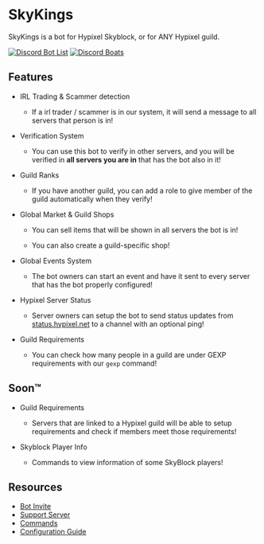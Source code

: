 # SkyKings
SkyKings is a bot for Hypixel Skyblock, or for ANY Hypixel guild.

[![Discord Bot List](https://discordbotlist.com/bots/skykings/widget)](https://discordbotlist.com/bots/skykings)
[![Discord Boats](https://discord.boats/api/widget/797974550834053203)](https://discord.boats/bot/797974550834053203)


## Features
- IRL Trading & Scammer detection
    
    - If a irl trader / scammer is in our system, it will send a message to all servers that person is in!
    
- Verification System

    - You can use this bot to verify in other servers, and you will be verified in **all servers you are in** that has the bot also in it!

- Guild Ranks

    - If you have another guild, you can add a role to give member of the guild automatically when they verify!

- Global Market & Guild Shops

    - You can sell items that will be shown in all servers the bot is in!
    
    - You can also create a guild-specific shop!

- Global Events System

    - The bot owners can start an event and have it sent to every server that has the bot properly configured!

- Hypixel Server Status

    - Server owners can setup the bot to send status updates from [status.hypixel.net](https://status.hypixel.net) to a channel with an optional ping!

- Guild Requirements

    - You can check how many people in a guild are under GEXP requirements with our `gexp` command!

## Soon™

- Guild Requirements

    - Servers that are linked to a Hypixel guild will be able to setup requirements and check if members meet those requirements!

- Skyblock Player Info

    - Commands to view information of some SkyBlock players!

## Resources
- [Bot Invite](https://discord.com/oauth2/authorize?client_id=797974550834053203&scope=bot&permissions=402934848)
- [Support Server](https://discord.gg/XqUQBqTh27)
- [Commands](/commands.md)
- [Configuration Guide](/config.md)
